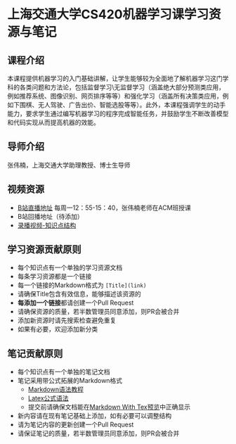 # 上海交通大学CS420机器学习课学习资源与笔记
## 课程介绍
本课程提供机器学习的入门基础讲解，让学生能够较为全面地了解机器学习这门学科的各类问题和方法论，包括监督学习\无监督学习（涵盖绝大部分预测类应用，例如推荐系统、图像识别、网页排序等等）和强化学习（涵盖所有决策类应用，例如下围棋、无人驾驶、广告出价、智能选股等等）。此外，本课程强调学生的动手能力，要求学生通过编写机器学习的程序完成智能任务，并鼓励学生不断改善模型和代码实现从而提高机器的效能。

## 导师介绍
张伟楠，上海交通大学助理教授、博士生导师

## 视频资源

- [B站直播地址](https://live.bilibili.com/21838900) 每周一12：55-15：40，张伟楠老师在ACM班授课
- B站回播地址（待添加）
- [录播视频-知识点结构](https://www.boyuai.com/elites/course/x3fyYxaRhVWJxGSI)


## 学习资源贡献原则

- 每个知识点有一个单独的学习资源文档
- 每条学习资源都是一个链接
- 每一个链接的Markdown格式为 `[Title](link)`
- 请确保Title包含有效信息，能够描述该资源的
- **每添加一个链接**都请创建一个Pull Request
- 请确保资源的质量，若半数管理员同意添加，则PR会被合并
- 添加新资源时请先搜索检查避免重复
- 如果有必要，欢迎添加新分类

## 笔记贡献原则

- 每个知识点有一个单独的笔记文档
- 笔记采用带公式拓展的Markdown格式
  - [Markdown语法教程](https://github.com/adam-p/markdown-here/wiki/Markdown-Cheatsheet)
  - [Latex公式语法](https://en.wikibooks.org/wiki/LaTeX/Mathematics)
  - 提交前请确保文档能在[Markdown With Tex预览](https://goessner.github.io/markdown-it-texmath/markdown-it-texmath-demo.html)中正确显示
- 新内容请在现有笔记基础上添加，如有必要可以调整结构
- 请为笔记内容的更新创建一个Pull Request
- 请保证笔记的质量，若半数管理员同意添加，则PR会被合并
